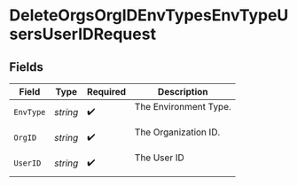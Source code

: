 # DeleteOrgsOrgIDEnvTypesEnvTypeUsersUserIDRequest


## Fields

| Field                   | Type                    | Required                | Description             |
| ----------------------- | ----------------------- | ----------------------- | ----------------------- |
| `EnvType`               | *string*                | :heavy_check_mark:      | The Environment Type.<br/><br/> |
| `OrgID`                 | *string*                | :heavy_check_mark:      | The Organization ID.<br/><br/> |
| `UserID`                | *string*                | :heavy_check_mark:      | The User ID<br/><br/>   |